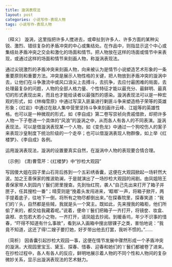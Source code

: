 ```yaml
---
title: 漩涡表现法
layout: post
categories: 小说写作-表现人物
tags: 小说写作-表现人物
---
```


〔释义〕 漩涡，这里指把许多人搅进去，或牵扯到许多人、许多方面的某种尖锐、激烈、错综复杂的矛盾冲突的中心或集结处。在作品中，则指显示这个中心或集结处矛盾冲突之交会和激化的场面和情节。把人物放在这样的场面或情节中来表现，或通过这样的场面和情节来刻画人物，称漩涡表现法。

通过尖锐激烈的矛盾冲突来刻画人物，向来被认为是情节小说塑造艺术形象的一条重要原则和重要方法。冲突是展示人物性格的关键，把人物放到矛盾冲突的漩涡中去，让他们在斗争激流中或风口浪尖上去搏斗，去抗争，去应付最困难的局面，去处理最复杂的问题，人物的全部人格力量、个性特征才能以最充分、最鲜明、最真切的形式表现出来，而且也才能给读者以最强烈的感染。漩涡表现法可以是一种宏观的形式，如《林梅雪原》中通过写深入匪巢进行剿匪斗争来塑造杨子荣等的英雄形象；《红岩》中通过在敌人集中营里坚持斗争来刻画许云峰、江姐等的英雄性格。也可以是一种微观的形式，如《李自成》第二卷写崇祯向贵戚借款，却把许多人物一下子卷进一个具体的“风浪”的漩涡之中，从而各人有各人的不同表演。漩涡表现法，可以是借漩涡表现某一个人物，如《变色龙》中通过一个狗咬伤人的案子来表现沙皇制度下统治阶级的一个走卒；也可以借漩涡表现人物群像，如上举《红楼梦》、《李自成》各例。

运用漩涡表现法，漩涡的设置要真实自然，在漩涡中人物的表现要合情合理。

〔示例〕 (清)曹雪芹：《红楼梦》中“抄检大观园”

写因傻大姐在园子里山石背后拣到一个五彩绣香囊，这便在大观园掀起一场轩然大波。加之王善保家的推波助澜，于是就演出了一场抄检大观园的闹剧。由凤姐陪王善保家带人到园内丫鬟们房里搜查。先到怡红院，袭人“自己先出来打开了箱子并匣子，任其搜检一番”；晴雯则是“挽着头发闯进来，‘眶啷’一声，将箱子掀开，两手提着底子，往地下一倒，将所有之物尽都倒出来。”在探春院里，探春笑道：“我们的丫头，自然都是些贼，我就是头一个窝主。既如此，先来搜我的箱柜，他们所偷了来的，都交给我藏着呢。”说着，便命丫鬟们把箱子一齐打开，将镜奁、妆盒、衾袱、衣包若大若小之物，一齐打开，请凤姐去抄阅。到暖香坞，年少不识事的惜春，“吓得不知道有什么事故”，看到从入画箱中搜出银锞子之类，害怕地说：“我竟不知道，这还了得!二嫂子要打她，好歹带出他去打罢，我听不惯的。”……

〔简析〕 因香囊引起抄检大观园一事，这便在情节发展中骤然形成一个矛盾冲突的漩涡，大观园里宝玉、黛玉、探春、惜春、迎春和她们的丫鬟们都被卷了进来。在抄检过程中，各人有各人的反应，鲜明地展示着人物的不同个性和人物间的复杂微妙关系，显示出漩涡表现法的艺术魅力。 
